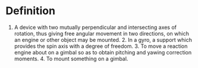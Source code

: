 # Definition

1.  A device with two mutually perpendicular and intersecting axes of
    rotation, thus giving free angular movement in two directions, on
    which an engine or other object may be mounted. 2. In a gyro, a
    support which provides the spin axis with a degree of freedom. 3. To
    move a reaction engine about on a gimbal so as to obtain pitching
    and yawing correction moments. 4. To mount something on a gimbal.
